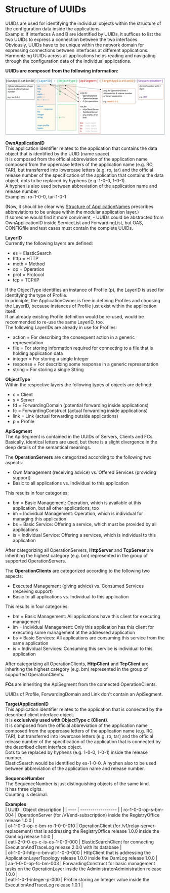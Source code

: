 # Structure of UUIDs  

UUIDs are used for identifying the individual objects within the structure of the configuration data inside the applications.  
Example: If interfaces A and B are identified by UUIDs, it suffices to list the two UUIDs to express a connection between the two interfaces.  
Obviously, UUIDs have to be unique within the network domain for expressing connections between interfaces at different applications.  
Harmonizing UUIDs across all applications helps reading and navigating through the configuration data of the individual applications.  


**UUIDs are composed from the following information:**  

![UUID Structure](./pictures/uuid-structure.png)

**OwnApplicationID**  
This application identifier relates to the application that contains the data object that is identified by the UUID (name space).  
It is composed from the official abbreviation of the application name composed from the uppercase letters of the application name (e.g. RO, TAR), but transferred into lowercase letters (e.g. ro, tar) and the official release number of the specification of the application that contains the data object, dots to be replaced by hyphens (e.g. 1-0-0, 1-0-1).  
A hyphen is also used between abbreviation of the application name and release number.  
Examples: ro-1-0-0, tar-1-0-1

(Now, it should be clear why [Structure of ApplicationNames](../StructureOfApplicationNames/StructureOfApplicationNames.md) prescribes abbreviations to be unique within the modular application layer.)  
If someone would find it more convinient, - UUIDs could be abstracted from OwnApplicationID inside ServiceList and ForwardingList, but OAS, CONFIGfile and test cases must contain the complete UUIDs.  

**LayerID**  
Currently the following layers are defined:  
- es = ElasticSearch  
- http = HTTP  
- meth = Method  
- op = Operation  
- prot = Protocol  
- tcp = TCP/IP  

If the ObjectType identifies an instance of Profile (p), the LayerID is used for identifying the type of Profile.  
In principle, the ApplicationOwner is free in defining Profiles and choosing the LayerID, because instances of Profile just exist within the application itself.  
If an already existing Profile definition would be re-used, would be recommended to re-use the same LayerID, too.  
The following LayerIDs are already in use for Profiles:  
- action = For describing the consequent action in a generic representation  
- file = For storing information required for connecting to a file that is holding application data  
- integer = For storing a single Integer  
- response = For describing some response in a generic representation  
- string = For storing a single String  

**ObjectType**  
Within the respective layers the following types of objects are defined:  
- c = Client  
- s = Server  
- fd = ForwardingDomain (potential forwarding inside applications)  
- fc = ForwardingConstruct (actual forwarding inside applications)  
- link = Link (actual forwarding outside applications)  
- p = Profile  

**ApiSegment**  
The ApiSegment is contained in the UUIDs of Servers, Clients and FCs.
Basically, identical letters are used, but there is a slight divergence in the deep details of the semantical meanings.

The **OperationServers** are categorized according to the following two aspects:  
- Own Management (receiving advice) vs. Offered Services (providing support)  
- Basic to all applications vs. Individual to this application  

This results in four categories:  
- bm = Basic Management: Operation, which is available at this application, but all other applications, too  
- im = Individual Management: Operation, which is individual for managing this application  
- bs = Basic Service: Offering a service, which must be provided by all applications  
- is = Individual Service: Offering a services, which is individual to this application  

After categorizing all OperationServers, **HttpServer** and **TcpServer** are inheriting the highest category (e.g. bm) represented in the group of supported OperationServers.  

The **OperationClients** are categorized according to the following two aspects:  
- Executed Management (giving advice) vs. Consumed Services (receiving support)  
- Basic to all applications vs. Individual to this application  

This results in four categories:  
- bm = Basic Management: All applications have this client for executing management
- im = Individual Management: Only this application has this client for executing some management at the addressed application  
- bs = Basic Services: All applications are consuming this service from the same application
- is = Individual Services: Consuming this service is individual to this application

After categorizing all OperationClients, **HttpClient** and **TcpClient** are inheriting the highest category (e.g. bm) represented in the group of supported OperationClients.  

**FCs** are inheriting the ApiSegment from the connected OperationClients.

UUIDs of Profile, ForwardingDomain and Link don't contain an ApiSegment.  

**TargetApplicationID**  
This application identifier relates to the application that is connected by the described client interface object.  
It is **exclusively used with ObjectType c (Client)**.  
It is composed from the official abbreviation of the application name composed from the uppercase letters of the application name (e.g. RO, TAR), but transferred into lowercase letters (e.g. ro, tar) and the official release number of the specification of the application that is connected by the described client interface object.  
Dots to be replaced by hyphens (e.g. 1-0-0, 1-0-1) inside the release number.  
ElasticSearch would be identified by es-1-0-0.
A hyphen also to be used between abbreviation of the application name and release number.  

**SequenceNumber**  
The SequenceNumber is just distinguishing objects of the same kind.  
It has three digits.  
Counting is decimal.  

**Examples**  
| UUID | Object description |
| ---- | ------------------ |
| ro-1-0-0-op-s-bm-004 | OperationServer (for /v1/end-subscription) inside the RegistryOffice release 1.0.0 |  
| ol-1-0-0-op-c-bm-ro-1-0-0-010 | OperationClient (for /v1/relay-server-replacement) that is addressing the RegistryOffice release 1.0.0 inside the OamLog release 1.0.0 |  
| eatl-2-0-0-es-c-is-es-1-0-0-000 | ElasticSearchClient for connecting ExecutionAndTraceLog release 2.0.0 with its database |  
| ol-1-0-0-http-c-bm-alt-1-0-0-000 | HttpClient that is addressing the ApplicationLayerTopology release 1.0.0 inside the OamLog release 1.0.0 |  
| aa-1-0-0-op-fc-bm-003 | ForwardingConstruct for basic management tasks on the OperationLayer inside the AdministratorAdministration release 1.0.0 |  
| eatl-1-0-1-integer-p-000 | Profile storing an Integer value inside the ExecutionAndTraceLog release 1.0.1 |  
